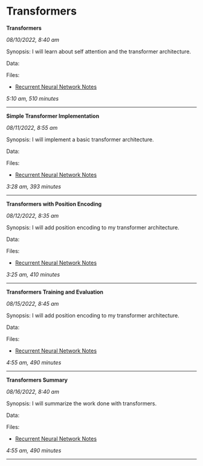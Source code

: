 # Transformers

**Transformers**

*08/10/2022, 8:40 am*


Synopsis: I will learn about self attention and the transformer architecture.

Data: 

Files:
* [Recurrent Neural Network Notes](./recurrent_nn.md)

*5:10 am, 510 minutes*

---

**Simple Transformer Implementation**

*08/11/2022, 8:55 am*


Synopsis: I will implement a basic transformer architecture.

Data: 

Files:
* [Recurrent Neural Network Notes](./recurrent_nn.md)

*3:28 am, 393 minutes*

---

**Transformers with Position Encoding**

*08/12/2022, 8:35 am*


Synopsis: I will add position encoding to my transformer architecture.

Data: 

Files:
* [Recurrent Neural Network Notes](./recurrent_nn.md)

*3:25 am, 410 minutes*

---

**Transformers Training and Evaluation**

*08/15/2022, 8:45 am*


Synopsis: I will add position encoding to my transformer architecture.

Data: 

Files:
* [Recurrent Neural Network Notes](./recurrent_nn.md)

*4:55 am, 490 minutes*

---

**Transformers Summary**

*08/16/2022, 8:40 am*


Synopsis: I will summarize the work done with transformers.

Data: 

Files:
* [Recurrent Neural Network Notes](./recurrent_nn.md)

*4:55 am, 490 minutes*

---